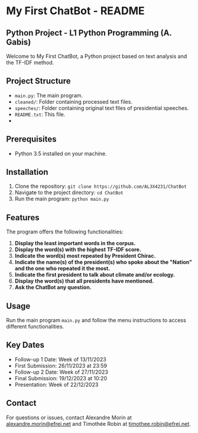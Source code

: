 # My First ChatBot - README

## Python Project - L1 Python Programming (A. Gabis)

Welcome to My First ChatBot, a Python project based on text analysis and the TF-IDF method.

## Project Structure

- `main.py`: The main program.
- `cleaned/`: Folder containing processed text files.
- `speeches/`: Folder containing original text files of presidential speeches.
- `README.txt`: This file.
-


## Prerequisites

- Python 3.5 installed on your machine.

## Installation

1. Clone the repository: `git clone https://github.com/AL3X4231/ChatBot`
2. Navigate to the project directory: `cd ChatBot`
3. Run the main program: `python main.py`

## Features

The program offers the following functionalities:

1. **Display the least important words in the corpus.**
2. **Display the word(s) with the highest TF-IDF score.**
3. **Indicate the word(s) most repeated by President Chirac.**
4. **Indicate the name(s) of the president(s) who spoke about the "Nation" and the one who repeated it the most.**
5. **Indicate the first president to talk about climate and/or ecology.**
6. **Display the word(s) that all presidents have mentioned.**
7. **Ask the ChatBot any question.**

## Usage

Run the main program `main.py` and follow the menu instructions to access different functionalities.

## Key Dates

- Follow-up 1 Date: Week of 13/11/2023
- First Submission: 26/11/2023 at 23:59
- Follow-up 2 Date: Week of 27/11/2023
- Final Submission: 19/12/2023 at 10:20
- Presentation: Week of 22/12/2023

## Contact

For questions or issues, contact Alexandre Morin at alexandre.morin@efrei.net and Timothée Robin at timothee.robin@efrei.net.